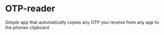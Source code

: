# OTP-reader
Simple app that automatically copies any OTP you receive from any app to the phones clipboard
